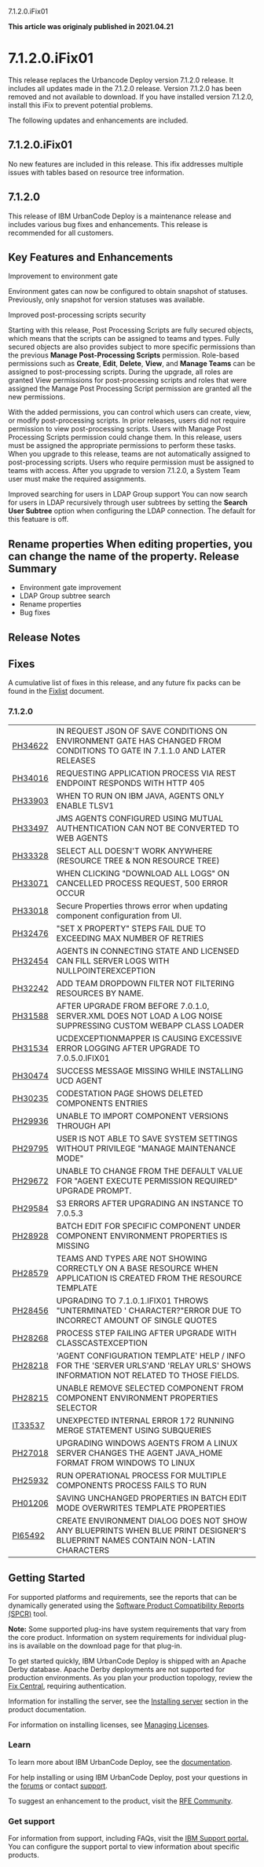 





7.1.2.0.iFix01

**This article was originaly published in 2021.04.21**


7.1.2.0.iFix01
==============




This release replaces the Urbancode Deploy version 7.1.2.0 release. It includes all updates made in the 7.1.2.0 release. Version 7.1.2.0 has been removed and not available to download. If you have installed version 7.1.2.0, install this iFix to prevent potential problems.

The following updates and enhancements are included.

7.1.2.0.iFix01
--------------


No new features are included in this release. This ifix addresses multiple issues with tables based on resource tree information.

7.1.2.0
-------



This release of IBM UrbanCode Deploy is a maintenance release and includes various bug fixes and enhancements. This release is recommended for all customers.

Key Features and Enhancements
-----------------------------




Improvement to environment gate

Environment gates can now be configured to obtain snapshot of statuses. Previously, only snapshot for version statuses was available.


Improved post-processing scripts security

Starting with this release, Post Processing Scripts are fully secured objects, which means that the scripts can be assigned to teams and types. Fully secured objects are also provides subject to more specific permissions than the previous **Manage Post-Processing Scripts** permission. Role-based permissions such as **Create**, **Edit**, **Delete**, **View**, and **Manage Teams** can be assigned to post-processing scripts. During the upgrade, all roles are granted View permissions for post-processing scripts and roles that were assigned the Manage Post Processing Script permission are granted all the new permissions.

With the added permissions, you can control which users can create, view, or modify post-processing scripts. In prior releases, users did not require permission to view post-processing scripts. Users with Manage Post Processing Scripts permission could change them. In this release, users must be assigned the appropriate permissions to perform these tasks. When you upgrade to this release, teams are not automatically assigned to post-processing scripts. Users who require permission must be assigned to teams with access. After you upgrade to version 7.1.2.0, a System Team user must make the required assignments. 


Improved searching for users in LDAP Group support
You can now search for users in LDAP recursively through user subtrees by setting the **Search User Subtree** option when configuring the LDAP connection. The default for this featuare is off.


Rename properties
When editing properties, you can change the name of the property.
Release Summary
---------------

  
* Environment gate improvement
* LDAP Group subtree search
* Rename properties
* Bug fixes

Release Notes
-------------

  
Fixes
-----


A cumulative list of fixes in this release, and any future fix packs can be found in the [Fixlist](https://www.urbancode.com/whats-new/deployfixlist/) document.

### 7.1.2.0




|  |  |
| --- | --- |
| [PH34622](http://www.ibm.com/support/docview.wss?uid=swg1PH34622) | IN REQUEST JSON OF SAVE CONDITIONS ON ENVIRONMENT GATE HAS CHANGED FROM CONDITIONS TO GATE IN 7.1.1.0 AND LATER RELEASES |
| [PH34016](http://www.ibm.com/support/docview.wss?uid=swg1PH34016) | REQUESTING APPLICATION PROCESS VIA REST ENDPOINT RESPONDS WITH HTTP 405 |
| [PH33903](http://www.ibm.com/support/docview.wss?uid=swg1PH33903) | WHEN TO RUN ON IBM JAVA, AGENTS ONLY ENABLE TLSV1 |
| [PH33497](http://www.ibm.com/support/docview.wss?uid=swg1PH33497) | JMS AGENTS CONFIGURED USING MUTUAL AUTHENTICATION CAN NOT BE CONVERTED TO WEB AGENTS |
| [PH33328](http://www.ibm.com/support/docview.wss?uid=swg1PH33328) | SELECT ALL DOESN'T WORK ANYWHERE (RESOURCE TREE & NON RESOURCE TREE) |
| [PH33071](http://www.ibm.com/support/docview.wss?uid=swg1PH33071) | WHEN CLICKING "DOWNLOAD ALL LOGS" ON CANCELLED PROCESS REQUEST, 500 ERROR OCCUR |
| [PH33018](http://www.ibm.com/support/docview.wss?uid=swg1PH33018) | Secure Properties throws error when updating component configuration from UI. |
| [PH32476](http://www.ibm.com/support/docview.wss?uid=swg1PH32476) | "SET X PROPERTY" STEPS FAIL DUE TO EXCEEDING MAX NUMBER OF RETRIES |
| [PH32454](http://www.ibm.com/support/docview.wss?uid=swg1PH32454) | AGENTS IN CONNECTING STATE AND LICENSED CAN FILL SERVER LOGS WITH NULLPOINTEREXCEPTION |
| [PH32242](http://www.ibm.com/support/docview.wss?uid=swg1PH32242) | ADD TEAM DROPDOWN FILTER NOT FILTERING RESOURCES BY NAME. |
| [PH31588](http://www.ibm.com/support/docview.wss?uid=swg1PH31588) | AFTER UPGRADE FROM BEFORE 7.0.1.0, SERVER.XML DOES NOT LOAD A LOG NOISE SUPPRESSING CUSTOM WEBAPP CLASS LOADER |
| [PH31534](http://www.ibm.com/support/docview.wss?uid=swg1PH31534) | UCDEXCEPTIONMAPPER IS CAUSING EXCESSIVE ERROR LOGGING AFTER UPGRADE TO 7.0.5.0.IFIX01 |
| [PH30474](http://www.ibm.com/support/docview.wss?uid=swg1PH30474) | SUCCESS MESSAGE MISSING WHILE INSTALLING UCD AGENT |
| [PH30235](http://www.ibm.com/support/docview.wss?uid=swg1PH30235) | CODESTATION PAGE SHOWS DELETED COMPONENTS ENTRIES |
| [PH29936](http://www.ibm.com/support/docview.wss?uid=swg1PH29936) | UNABLE TO IMPORT COMPONENT VERSIONS THROUGH API |
| [PH29795](http://www.ibm.com/support/docview.wss?uid=swg1PH29795) | USER IS NOT ABLE TO SAVE SYSTEM SETTINGS WITHOUT PRIVILEGE "MANAGE MAINTENANCE MODE" |
| [PH29672](http://www.ibm.com/support/docview.wss?uid=swg1PH29672) | UNABLE TO CHANGE FROM THE DEFAULT VALUE FOR "AGENT EXECUTE PERMISSION REQUIRED" UPGRADE PROMPT. |
| [PH29584](http://www.ibm.com/support/docview.wss?uid=swg1PH29584) | S3 ERRORS AFTER UPGRADING AN INSTANCE TO 7.0.5.3 |
| [PH28928](http://www.ibm.com/support/docview.wss?uid=swg1PH28928) | BATCH EDIT FOR SPECIFIC COMPONENT UNDER COMPONENT ENVIRONMENT PROPERTIES IS MISSING |
| [PH28579](http://www.ibm.com/support/docview.wss?uid=swg1PH28579) | TEAMS AND TYPES ARE NOT SHOWING CORRECTLY ON A BASE RESOURCE WHEN APPLICATION IS CREATED FROM THE RESOURCE TEMPLATE |
| [PH28456](http://www.ibm.com/support/docview.wss?uid=swg1PH28456) | UPGRADING TO 7.1.0.1.IFIX01 THROWS "UNTERMINATED ' CHARACTER?"ERROR DUE TO INCORRECT AMOUNT OF SINGLE QUOTES |
| [PH28268](http://www.ibm.com/support/docview.wss?uid=swg1PH28268) | PROCESS STEP FAILING AFTER UPGRADE WITH CLASSCASTEXCEPTION |
| [PH28218](http://www.ibm.com/support/docview.wss?uid=swg1PH28218) | 'AGENT CONFIGURATION TEMPLATE' HELP / INFO FOR THE 'SERVER URLS'AND 'RELAY URLS' SHOWS INFORMATION NOT RELATED TO THOSE FIELDS. |
| [PH28215](http://www.ibm.com/support/docview.wss?uid=swg1PH28215) | UNABLE REMOVE SELECTED COMPONENT FROM COMPONENT ENVIRONMENT PROPERTIES SELECTOR |
| [IT33537](http://www.ibm.com/support/docview.wss?uid=swg1IT33537) | UNEXPECTED INTERNAL ERROR 172 RUNNING MERGE STATEMENT USING SUBQUERIES |
| [PH27018](http://www.ibm.com/support/docview.wss?uid=swg1PH27018) | UPGRADING WINDOWS AGENTS FROM A LINUX SERVER CHANGES THE AGENT JAVA\_HOME FORMAT FROM WINDOWS TO LINUX |
| [PH25932](http://www.ibm.com/support/docview.wss?uid=swg1PH25932) | RUN OPERATIONAL PROCESS FOR MULTIPLE COMPONENTS PROCESS FAILS TO RUN |
| [PH01206](http://www.ibm.com/support/docview.wss?uid=swg1PH01206) | SAVING UNCHANGED PROPERTIES IN BATCH EDIT MODE OVERWRITES TEMPLATE PROPERTIES |
| [PI65492](http://www.ibm.com/support/docview.wss?uid=swg1PI65492) | CREATE ENVIRONMENT DIALOG DOES NOT SHOW ANY BLUEPRINTS WHEN BLUE PRINT DESIGNER'S BLUEPRINT NAMES CONTAIN NON-LATIN CHARACTERS |

Getting Started
---------------

  
For supported platforms and requirements, see the reports that can be dynamically generated using the [Software Product Compatibility Reports (SPCR)](https://www.ibm.com/software/reports/compatibility/clarity/index.html) tool.

**Note:** Some supported plug-ins have system requirements that vary from the core product. Information on system requirements for individual plug-ins is available on the download page for that plug-in.

To get started quickly, IBM UrbanCode Deploy is shipped with an Apache Derby database. Apache Derby deployments are not supported for production environments. As you plan your production topology, review the [Fix Central](https://www.ibm.com/support/fixcentral/swg/selectFixes?parent=ibm~Rational&product=ibm/Rational/IBM+UrbanCode+Deploy&release=All&platform=All&function=all), requiring authentication.

Information for installing the server, see the [Installing server](http://www-01.ibm.com/support/knowledgecenter/SS4GSP_7.1.2/com.ibm.udeploy.install.doc/topics/install_ch.html) section in the product documentation.

For information on installing licenses, see [Managing Licenses](https://www.ibm.com/support/knowledgecenter/SS4GSP_7.1.2/com.ibm.udeploy.doc/topics/licenseManage.html).
### Learn


To learn more about IBM UrbanCode Deploy, see the [documentation](http://www-01.ibm.com/support/knowledgecenter/SS4GSP_7.1.2/com.ibm.udeploy.doc/ucd_version_welcome.html).

For help installing or using IBM UrbanCode Deploy, post your questions in the [forums](https://developer.ibm.com/answers?community=urbancode) or contact [support](http://www-947.ibm.com/support/entry/portal/support?brandind=Rational).

To suggest an enhancement to the product, visit the [RFE Community](http://www.ibm.com/developerworks/rfe/execute?use_case=submitRfe).
### Get support


For information from support, including FAQs, visit the [IBM Support portal.](https://www.ibm.com/support/home) You can configure the support portal to view information about specific products.




